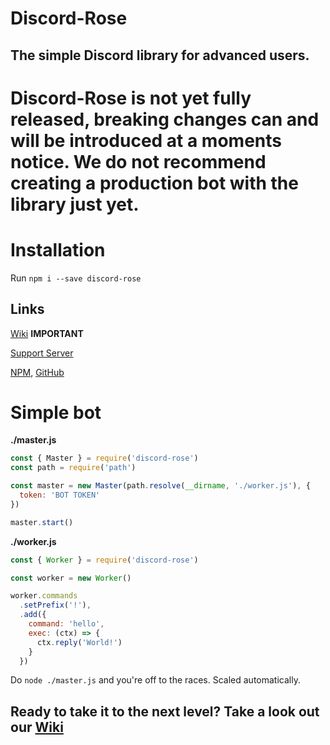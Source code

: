 # Discord-Rose

## The simple Discord library for advanced users.

# Discord-Rose is not yet fully released, breaking changes can and will be introduced at a moments notice. We do not recommend creating a production bot with the library just yet.

# Installation

Run `npm i --save discord-rose`

## Links

[Wiki](https://github.com/discord-rose/discord-rose/wiki) **IMPORTANT**

[Support Server](https://discord.gg/EdpA6qRHhs)

[NPM](https://npmjs.com/package/discord-rose), [GitHub](https://github.com/discord-rose/discord-rose)

# Simple bot

**./master.js**
```js
const { Master } = require('discord-rose')
const path = require('path')

const master = new Master(path.resolve(__dirname, './worker.js'), {
  token: 'BOT TOKEN'
})

master.start()
```

**./worker.js**
```js
const { Worker } = require('discord-rose')

const worker = new Worker()

worker.commands
  .setPrefix('!'),
  .add({
    command: 'hello',
    exec: (ctx) => {
      ctx.reply('World!')
    }
  })
```
Do `node ./master.js` and you're off to the races. Scaled automatically.

## Ready to take it to the next level? Take a look out our [Wiki](https://github.com/discord-rose/discord-rose/wiki)